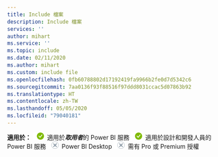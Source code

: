 ```yaml
---
title: Include 檔案
description: Include 檔案
services: ''
author: mihart
ms.service: ''
ms.topic: include
ms.date: 02/11/2020
ms.author: mihart
ms.custom: include file
ms.openlocfilehash: 0fb60788802d17192419fa9966b2fe0d7d5342c6
ms.sourcegitcommit: 7aa0136f93f88516f97ddd8031ccac5d07863b92
ms.translationtype: HT
ms.contentlocale: zh-TW
ms.lasthandoff: 05/05/2020
ms.locfileid: "79040181"
---
```

<Token>**適用於：** ![是](media/yes.png) 適用於***取用者***的 Power BI 服務 ![是](media/yes.png) 適用於設計和開發人員的 Power BI 服務 ![否](media/no.png) Power BI Desktop ![否](media/no.png) 需有 Pro 或 Premium 授權</Token>